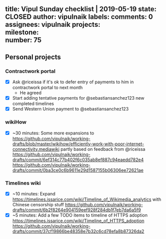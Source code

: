 title:	Vipul Sunday checklist | 2019-05-19
state:	CLOSED
author:	vipulnaik
labels:	
comments:	0
assignees:	vipulnaik
projects:	
milestone:	
number:	75
--
## Personal projects

### Contractwork portal

- [x] Ask @riceissa if it's ok to defer entry of payments to him in contractwork portal to next month
  - He agreed
- [x] Start adding tentative payments for @sebastiansanchez123 new completed timelines
- [x] Send Western Union payment to @sebastiansanchez123

### wikiHow

- [x] ~30 minutes: Some more expansions to https://github.com/vipulnaik/working-drafts/blob/master/wikihow/efficiently-work-with-poor-internet-connectivity.mediawiki partly based on feedback from @riceissa https://github.com/vipulnaik/working-drafts/commit/6ef314c77b402f6c035ab8ef887c94eaedd782e4 https://github.com/vipulnaik/working-drafts/commit/0ba3ce0c6b9611e29d1587155b06306ee72621ae

### Timelines wiki

- [x] ~10 minutes: Expand https://timelines.issarice.com/wiki/Timeline_of_Wikimedia_analytics with Chinese censorship stuff https://github.com/vipulnaik/working-drafts/commit/6b2f8264e904159eef928f284db1f7eb7da6a5f9
- [x] ~5 minutes: Add a few TODO items to timeline of HTTPS adoption https://timelines.issarice.com/wiki/Timeline_of_HTTPS_adoption https://github.com/vipulnaik/working-drafts/commit/37cf19866be48358e7b32c6cd78efa8b87326da2
